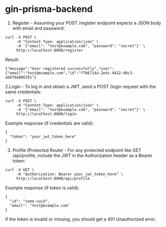 # gin-prisma-backend

1. Register - Assuming your POST /register endpoint expects a JSON body with email and password:
```
curl -X POST \
     -H "Content-Type: application/json" \
     -d '{"email": "test@example.com", "password": "secret"}' \
     http://localhost:8080/register
```
Result:
```
{"message":"User registered successfully","user":{"email":"test@example.com","id":"f766714a-2e4c-4422-98c3-ab876e086391"}
```


2.Login - To log in and obtain a JWT, send a POST /login request with the same credentials:
```
curl -X POST \
     -H "Content-Type: application/json" \
     -d '{"email": "test@example.com", "password": "secret"}' \
     http://localhost:8080/login
```

Example response (if credentials are valid):
```
{
  "token": "your_jwt_token_here"
}
```

3. Profile (Protected Route) - For any protected endpoint like GET /api/profile, include the JWT in the Authorization header as a Bearer token:
```
curl -X GET \
     -H "Authorization: Bearer your_jwt_token_here" \
     http://localhost:8080/api/profile
```
Example response (if token is valid):
```
{
  "id": "some-uuid",
  "email": "test@example.com"
}
```
If the token is invalid or missing, you should get a 401 Unauthorized error.
